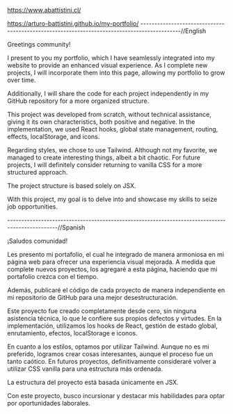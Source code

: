 
https://www.abattistini.cl/

https://arturo-battistini.github.io/my-portfolio/
--------------------------------------------------------------------------------------------//English


Greetings community!

I present to you my portfolio, which I have seamlessly integrated into my website to provide an enhanced visual experience. As I complete new projects, I will incorporate them into this page, allowing my portfolio to grow over time.

Additionally, I will share the code for each project independently in my GitHub repository for a more organized structure.

This project was developed from scratch, without technical assistance, giving it its own characteristics, both positive and negative. In the implementation, we used React hooks, global state management, routing, effects, localStorage, and icons.

Regarding styles, we chose to use Tailwind. Although not my favorite, we managed to create interesting things, albeit a bit chaotic. For future projects, I will definitely consider returning to vanilla CSS for a more structured approach.

The project structure is based solely on JSX.

With this project, my goal is to delve into and showcase my skills to seize job opportunities.

------------------------------------------------------------------------------------------------//Spanish

¡Saludos comunidad!

Les presento mi portafolio, el cual he integrado de manera armoniosa en mi página web para ofrecer una experiencia visual mejorada. A medida que complete nuevos proyectos, los agregaré a esta página, haciendo que mi portafolio crezca con el tiempo.

Además, publicaré el código de cada proyecto de manera independiente en mi repositorio de GitHub para una mejor desestructuración.

Este proyecto fue creado completamente desde cero, sin ninguna asistencia técnica, lo que le confiere sus propios defectos y virtudes. En la implementación, utilizamos los hooks de React, gestión de estado global, enrutamiento, efectos, localStorage e iconos.

En cuanto a los estilos, optamos por utilizar Tailwind. Aunque no es mi preferido, logramos crear cosas interesantes, aunque el proceso fue un tanto caótico. En futuros proyectos, definitivamente consideraré volver a utilizar CSS vanilla para una estructura más ordenada.

La estructura del proyecto está basada únicamente en JSX.

Con este proyecto, busco incursionar y destacar mis habilidades para optar por oportunidades laborales.
